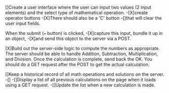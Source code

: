[]Create a user interface where the user can input two values (2 input elements) and the select type of mathematical operation. 
  -[X]create operator buttons
  -[X]There should also be a 'C' button 
      -[]that will clear the user input fields.

When the submit (`=` button) is clicked, 
  -[X]capture this input, bundle it up in an object, 
  -[X]and send this object to the server via a POST. 
  
  [X]Build out the server-side logic to compute the numbers as appropriate. The server should be able to handle Addition, Subtraction, Multiplication, and Division. Once the calculation is complete, send back the OK. You should do a GET request after the POST to get the actual calculation.

[]Keep a historical record of all math operations and solutions on the server. 
  -[]
  -[]Display a list of all previous calculations on the page when it loads using a GET request. 
  -[]Update the list when a new calculation is made.
